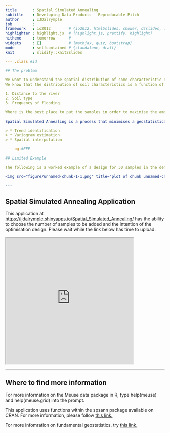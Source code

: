 ```yaml
---
title       : Spatial Simulated Annealing
subtitle    : Developing Data Products - Reproducable Pitch
author      : IJDalrymple
job         : 
framework   : io2012        # {io2012, html5slides, shower, dzslides, ...}
highlighter : highlight.js  # {highlight.js, prettify, highlight}
hitheme     : tomorrow      # 
widgets     : []            # {mathjax, quiz, bootstrap}
mode        : selfcontained # {standalone, draft}
knit        : slidify::knit2slides

--- .class #id

## The problem

We want to understand the spatial distribution of some characteristic of a soil around the Meuse River.
We know that the distribution of soil characteristics is a function of  

1. Distance to the river
2. Soil type
3. Frequency of flooding

Where is the best place to put the samples in order to maximise the amount of information?

Spatial Simulated Annealing is a process that minimises a geostatistical variable in order to optimally arrange a given number of samples in an area. While considering the criteria above, we can choose to optimise the design for different outcomes, such as:   

> * Trend identification
> * Variogram estimation
> * Spatial interpolation

--- bg:#EEE

## Limited Example

The following is a worked example of a design for 30 samples in the defined catchment area, optimised for the estimation of a variogram. Note that because this criterion was chosen, the spatial coverage may be incomplete. 

<img src="figure/unnamed-chunk-1-1.png" title="plot of chunk unnamed-chunk-1" alt="plot of chunk unnamed-chunk-1" style="display: block; margin: auto;" />

---
```


## Spatial Simulated Annealing Application


This application at https://ijdalrymple.shinyapps.io/Spatial_Simulated_Annealing/ has the ability to choose the number of samples to be added and the intention of the optimisation design. Please wait while the link below has time to upload. 

<iframe src='https://ijdalrymple.shinyapps.io/Spatial_Simulated_Annealing/' width = '80%' height = '400px'></iframe>

---

## Where to find more information

For more information on the Meuse data package in R, type help(meuse) and help(meuse.grid) into the prompt.

This application uses functions within the spsann package available on CRAN. For more information, please follow [this link.](https://cran.r-project.org/web/packages/spsann/)

For more infomration on fundamental geostatistics, try [this link.](https://en.wikipedia.org/wiki/Geostatistics)




